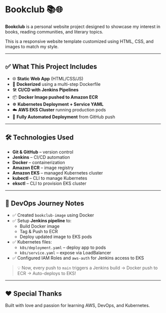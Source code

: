 # Bookclub 📚🌐

**Bookclub** is a personal website project designed to showcase my interest in books, reading communities, and literary topics.

This is a responsive website template customized using HTML, CSS, and images to match my style.


---

## ✅ What This Project Includes

- 🌐 **Static Web App** (HTML/CSS/JS)
- 🐳 **Dockerized** using a multi-step Dockerfile
- 🛠️ **CI/CD with Jenkins Pipelines**
- 📦 **Docker Image pushed to Amazon ECR**
- ☸️ **Kubernetes Deployment + Service YAML**
- ☁️ **AWS EKS Cluster** running production pods
- 🔁 **Fully Automated Deployment** from GitHub push

---

## 🛠️ Technologies Used

- **Git & GitHub** – version control
- **Jenkins** – CI/CD automation
- **Docker** – containerization
- **Amazon ECR** – image registry
- **Amazon EKS** – managed Kubernetes cluster
- **kubectl** – CLI to manage Kubernetes
- **eksctl** – CLI to provision EKS cluster

---

## 📘 DevOps Journey Notes

- ✅ Created `bookclub-image` using Docker
- ✅ Setup **Jenkins pipeline** to:
    - Build Docker image
    - Tag & Push to ECR
    - Deploy updated image to EKS pods
- ✅ Kubernetes files:
    - `k8s/deployment.yaml` – deploy app to pods
    - `k8s/service.yaml` – expose via LoadBalancer
- ✅ Configured IAM Roles and `aws-auth` for Jenkins access to EKS

> 💡 Now, every push to `main` triggers a Jenkins build → Docker push to ECR → Auto-deploys to EKS!

---

## ❤️ Special Thanks

Built with love and passion for learning AWS, DevOps, and Kubernetes.


